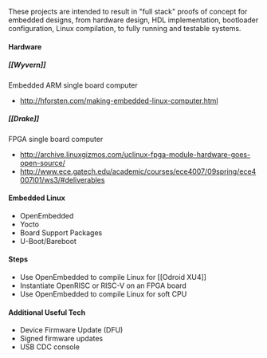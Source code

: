 These projects are intended to result in "full stack" proofs of concept for embedded designs, from hardware design, HDL implementation, bootloader configuration, Linux compilation, to fully running and testable systems.

#### Hardware

##### [[Wyvern]] 
Embedded ARM single board computer
* http://hforsten.com/making-embedded-linux-computer.html

##### [[Drake]]
FPGA single board computer
* http://archive.linuxgizmos.com/uclinux-fpga-module-hardware-goes-open-source/
* http://www.ece.gatech.edu/academic/courses/ece4007/09spring/ece4007l01/ws3/#deliverables

#### Embedded Linux
* OpenEmbedded
* Yocto
* Board Support Packages
* U-Boot/Bareboot

#### Steps
* Use OpenEmbedded to compile Linux for [[Odroid XU4]]
* Instantiate OpenRISC or RISC-V on an FPGA board
* Use OpenEmbedded to compile Linux for soft CPU

#### Additional Useful Tech
* Device Firmware Update (DFU)
* Signed firmware updates
* USB CDC console
